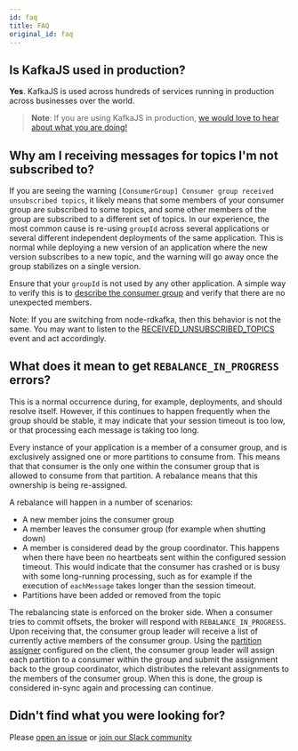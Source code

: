 ```yaml
---
id: faq
title: FAQ
original_id: faq
---
```


## Is KafkaJS used in production?

**Yes**. KafkaJS is used across hundreds of services running in production across businesses over the world.

> **Note**: If you are using KafkaJS in production, [we would love to hear about what you are doing!](https://github.com/tulios/kafkajs/issues/289)

## Why am I receiving messages for topics I'm not subscribed to?

If you are seeing the warning `[ConsumerGroup] Consumer group received unsubscribed topics`, it likely means that some members of your consumer group are subscribed to some topics, and some other members of the group are subscribed to a different set of topics. In our experience, the most common cause is re-using `groupId` across several applications or several different independent deployments of the same application. This is normal while deploying a new version of an application where the new version subscribes to a new topic, and the warning will go away once the group stabilizes on a single version.

Ensure that your `groupId` is not used by any other application. A simple way to verify this is to [describe the consumer group](Consuming.md#describe-group) and verify that there are no unexpected members.

Note: If you are switching from node-rdkafka, then this behavior is not the same. You may want to listen to the [RECEIVED_UNSUBSCRIBED_TOPICS](InstrumentationEvents.md#a-name-list-list-of-available-events) event and act accordingly.

## What does it mean to get `REBALANCE_IN_PROGRESS` errors?

This is a normal occurrence during, for example, deployments, and should resolve itself. However, if this continues to happen frequently when the group should be stable, it may indicate that your session timeout is too low, or that processing each message is taking too long.

Every instance of your application is a member of a consumer group, and is exclusively assigned one or more partitions to consume from. This means that that consumer is the only one within the consumer group that is allowed to consume from that partition. A rebalance means that this ownership is being re-assigned.

A rebalance will happen in a number of scenarios:

* A new member joins the consumer group
* A member leaves the consumer group (for example when shutting down)
* A member is considered dead by the group coordinator. This happens when there have been no heartbeats sent within the configured session timeout. This would indicate that the consumer has crashed or is busy with some long-running processing, such as for example if the execution of `eachMessage` takes longer than the session timeout.
* Partitions have been added or removed from the topic

The rebalancing state is enforced on the broker side. When a consumer tries to commit offsets, the broker will respond with `REBALANCE_IN_PROGRESS`. Upon receiving that, the consumer group leader will receive a list of currently active members of the consumer group. Using the [partition assigner](Consuming.md#a-name-custom-partition-assigner-a-custom-partition-assigner) configured on the client, the consumer group leader will assign each partition to a consumer within the group and submit the assignment back to the group coordinator, which distributes the relevant assignments to the members of the consumer group. When this is done, the group is considered in-sync again and processing can continue.

## Didn't find what you were looking for?

Please [open an issue](https://github.com/tulios/kafkajs/issues) or [join our Slack community](https://kafkajs-slackin.herokuapp.com)
